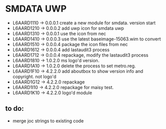 # SMDATA UWP

- L6AARD1110 -> 0.0.0.1 create a new module for smdata. version start
- L6AARD1210 -> 0.0.0.2 add uwp icon for smdata uwp
- L6AARD1310 -> 0.0.0.1 use the icon from nec
- L6AARD1410 -> 0.0.0.3 use the latest baseimage-15063.wim to convert
- L6AARD1510 -> 0.0.0.4 package the icon files from nec
- L6AARD1612 -> 0.0.0.4 add lastaudit3 process
- L6AARD1712 -> 0.0.0.4 repackage, modify the lastaudit3 process
- L6AARD1810 -> 1.0.2.0 ms logo'd version.
- L6AARD1A10 -> 1.0.2.0 delete the process to set metro.reg.
- L6AARD1F10 -> 4.2.2.0 add aboutbox to show version info and copyright. not logo'd
- L6AARD1G12 -> 4.2.2.0 repackage
- L6AARD1I10 -> 4.2.2.0 repackage for maisy test.
- L6AARD1K10 -> 4.2.2.0 logo'd module

## to do:
- merge joc strings to existing code
